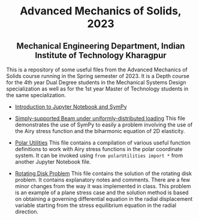 <h1 align="center"> Advanced Mechanics of Solids, 2023</h1>
<h2 align="center">Mechanical Engineering Department, Indian Institute of Technology Kharagpur</h2>


This is a repository of some useful files from the Advanced Mechanics of Solids course running in the Spring semester of 2023. It is a Depth course for the 4th year Dual Degree students in the Mechanical Systems Design specialization as well as for the 1st year Master of Technology students in the same specialization. 

* [Introduction to Jupyter Notebook and SymPy](https://nbviewer.org/github/jeevanjyoti4/advmechsolids2023/blob/master/intro_sympy.ipynb)

* [Simply-supported Beam under uniformly-distributed loading](https://nbviewer.org/github/jeevanjyoti4/advmechsolids2023/blob/master/simply_supported_UDL.ipynb) This file demonstrates the use of SymPy to easily a problem involving the use of the Airy stress function and the biharmonic equation of 2D elasticity. 

* [Polar Utilities](https://github.com/jeevanjyoti4/advmechsolids2023/blob/master/polarUtilities.py) This file contains a compilation of various useful function definitions to work with Airy stress functions in the polar coordinate system. It can be invoked using `from polarUtilities import *` from another Jupyter Notebook file. 

* [Rotating Disk Problem](https://nbviewer.org/github/jeevanjyoti4/advmechsolids2023/blob/master/rotating_disk.ipynb) This file contains the solution of the rotating disk problem. It contains explanatory notes and comments. There are a few minor changes from the way it was implemented in class. This problem is an example of a plane stress case and the solution method is based on obtaining a governing differential equation in the radial displacement variable starting from the stress equilibrium equation in the radial direction. 
